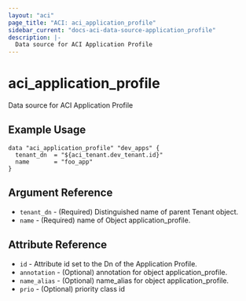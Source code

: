```yaml
---
layout: "aci"
page_title: "ACI: aci_application_profile"
sidebar_current: "docs-aci-data-source-application_profile"
description: |-
  Data source for ACI Application Profile
---
```


# aci_application_profile #
Data source for ACI Application Profile

## Example Usage ##

```hcl
data "aci_application_profile" "dev_apps" {
  tenant_dn  = "${aci_tenant.dev_tenant.id}"
  name       = "foo_app"
}
```
## Argument Reference ##
* `tenant_dn` - (Required) Distinguished name of parent Tenant object.
* `name` - (Required) name of Object application_profile.



## Attribute Reference

* `id` - Attribute id set to the Dn of the Application Profile.
* `annotation` - (Optional) annotation for object application_profile.
* `name_alias` - (Optional) name_alias for object application_profile.
* `prio` - (Optional) priority class id
